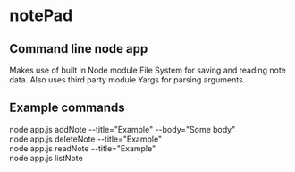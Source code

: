 # notePad

## Command line node app
Makes use of built in Node module File System for saving and reading note data.
Also uses third party module Yargs for parsing arguments.

## Example commands
node app.js addNote --title="Example" --body="Some body"<br/>
node app.js deleteNote --title="Example"<br/>
node app.js readNote --title="Example"<br/>
node app.js listNote<br/>

